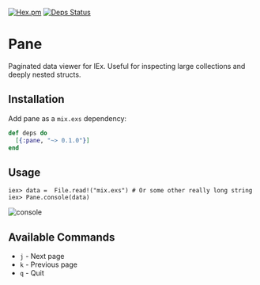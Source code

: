 [![Hex.pm](http://img.shields.io/hexpm/v/pane.svg)](https://hex.pm/packages/pane)
[![Deps Status](https://beta.hexfaktor.org/badge/all/github/codedge-llc/pane.svg)](https://beta.hexfaktor.org/github/codedge-llc/pane)

# Pane
Paginated data viewer for IEx. Useful for inspecting large collections and
deeply nested structs.


## Installation

Add pane as a `mix.exs` dependency:
```elixir
def deps do
  [{:pane, "~> 0.1.0"}]
end
```

## Usage

    iex> data =  File.read!("mix.exs") # Or some other really long string
    iex> Pane.console(data)

![console](https://raw.githubusercontent.com/codedge-llc/pane/master/docs/console.png)

## Available Commands
* `j` - Next page
* `k` - Previous page
* `q` - Quit
